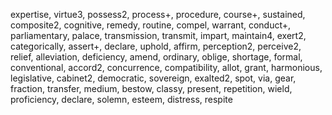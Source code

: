expertise, virtue3, possess2, process+, procedure, course+, sustained, composite2, cognitive, remedy, routine, compel, warrant, conduct+, parliamentary, palace, transmission, transmit, impart, maintain4, exert2, categorically, assert+, declare, uphold, affirm, perception2, perceive2, relief, alleviation, deficiency, amend, ordinary, oblige, shortage, formal, conventional, accord2, concurrence, compatibility, allot, grant, harmonious, legislative, cabinet2, democratic, sovereign, exalted2, spot, via, gear, fraction, transfer, medium, bestow, classy, present, repetition, wield, proficiency, declare, solemn, esteem, distress, respite